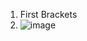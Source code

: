 1. First Brackets
2. ![image](https://github.com/user-attachments/assets/c211fed7-2e63-4dea-9db7-e6d24a9456b1)
